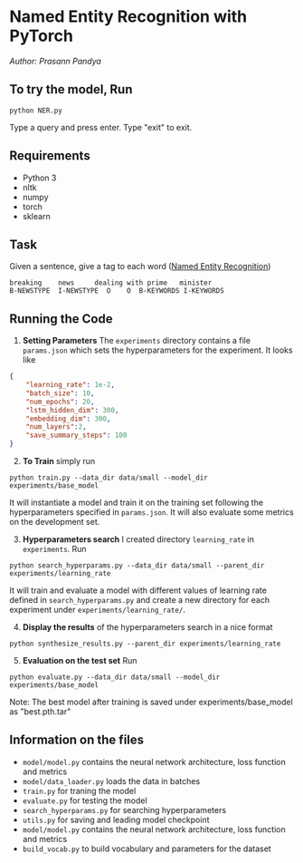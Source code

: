 # Named Entity Recognition with PyTorch

*Author: Prasann Pandya*

## To try the model, Run
```
python NER.py
```
Type a query and press enter. Type "exit" to exit.

## Requirements

- Python 3
- nltk
- numpy
- torch
- sklearn

## Task

Given a sentence, give a tag to each word ([Named Entity Recognition](https://en.wikipedia.org/wiki/Named-entity_recognition))

```
breaking    news     dealing with prime   minister
B-NEWSTYPE  I-NEWSTYPE  O    O  B-KEYWORDS I-KEYWORDS
```

## Running the Code

1. __Setting Parameters__ The `experiments` directory contains a file `params.json` which sets the hyperparameters for the experiment. It looks like
```json
{
    "learning_rate": 1e-2,
    "batch_size": 10,
    "num_epochs": 20,
    "lstm_hidden_dim": 300,
    "embedding_dim": 300,
    "num_layers":2,
    "save_summary_steps": 100
}
```

2. __To Train__ simply run
```
python train.py --data_dir data/small --model_dir experiments/base_model
```
It will instantiate a model and train it on the training set following the hyperparameters specified in `params.json`. It will also evaluate some metrics on the development set.

3. __Hyperparameters search__ I created directory `learning_rate` in `experiments`. Run
```
python search_hyperparams.py --data_dir data/small --parent_dir experiments/learning_rate
```
It will train and evaluate a model with different values of learning rate defined in `search_hyperparams.py` and create a new directory for each experiment under `experiments/learning_rate/`.

4. __Display the results__ of the hyperparameters search in a nice format
```
python synthesize_results.py --parent_dir experiments/learning_rate
```

5. __Evaluation on the test set__ Run
```
python evaluate.py --data_dir data/small --model_dir experiments/base_model
```
Note: The best model after training is saved under experiments/base_model as "best.pth.tar"

## Information on the files
- `model/model.py` contains the neural network architecture, loss function and metrics
- `model/data_loader.py` loads the data in batches
- `train.py` for traning the model
- `evaluate.py` for testing the model
- `search_hyperparams.py` for searching hyperparameters
- `utils.py` for saving and leading model checkpoint
- `model/model.py` contains the neural network architecture, loss function and metrics
- `build_vocab.py` to build vocabulary and parameters for the dataset
